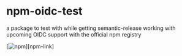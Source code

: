 # npm-oidc-test

a package to test with while getting semantic-release working with upcoming OIDC support with the official npm registry

<!--status-badges start -->

<!--status-badges end -->

<!--consumer-badges start -->

[![npm][npm-badge]][npm-link]

<!--consumer-badges end -->

[npm-badge]: https://img.shields.io/npm/v/@travi/npm-oidc-test?logo=npm

